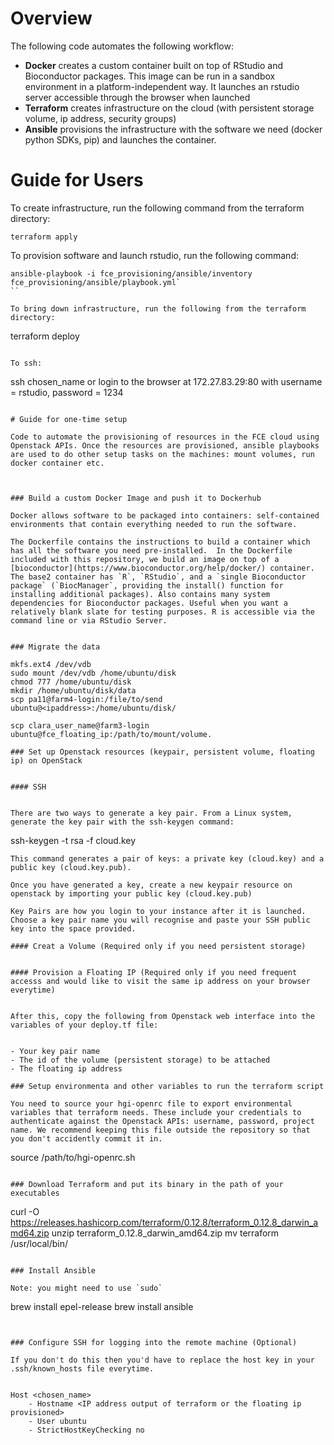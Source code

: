# Overview

The following code automates the following workflow:
- **Docker** creates a custom container built on top of RStudio and Bioconductor packages. This image can be run in a sandbox environment in a platform-independent way. It launches an rstudio server accessible through the browser when launched
- **Terraform** creates infrastructure on the cloud (with persistent storage volume, ip address, security groups)
- **Ansible** provisions the infrastructure with the software we need (docker python SDKs, pip) and launches the container.


# Guide for Users

To create infrastructure, run the following command from the terraform directory:
```
terraform apply
```

To provision software and launch rstudio, run the following command:
```
ansible-playbook -i fce_provisioning/ansible/inventory fce_provisioning/ansible/playbook.yml`
``

To bring down infrastructure, run the following from the terraform directory:
```
terraform deploy
```

To ssh:

```
ssh chosen_name or login to the browser at 172.27.83.29:80 with username = rstudio,  password = 1234
```

# Guide for one-time setup

Code to automate the provisioning of resources in the FCE cloud using Openstack APIs. Once the resources are provisioned, ansible playbooks are used to do other setup tasks on the machines: mount volumes, run docker container etc.



### Build a custom Docker Image and push it to Dockerhub

Docker allows software to be packaged into containers: self-contained environments that contain everything needed to run the software.

The Dockerfile contains the instructions to build a container which has all the software you need pre-installed.  In the Dockerfile included with this repository, we build an image on top of a [bioconductor](https://www.bioconductor.org/help/docker/) container.  The base2 container has `R`, `RStudio`, and a `single Bioconductor package` (`BiocManager`, providing the install() function for installing additional packages). Also contains many system dependencies for Bioconductor packages. Useful when you want a relatively blank slate for testing purposes. R is accessible via the command line or via RStudio Server.


### Migrate the data

mkfs.ext4 /dev/vdb
sudo mount /dev/vdb /home/ubuntu/disk
chmod 777 /home/ubuntu/disk
mkdir /home/ubuntu/disk/data
scp pa11@farm4-login:/file/to/send ubuntu@<ipaddress>:/home/ubuntu/disk/

scp clara_user_name@farm3-login ubuntu@fce_floating_ip:/path/to/mount/volume.  

### Set up Openstack resources (keypair, persistent volume, floating ip) on OpenStack


#### SSH


There are two ways to generate a key pair. From a Linux system, generate the key pair with the ssh-keygen command:

```
ssh-keygen -t rsa -f cloud.key
```
This command generates a pair of keys: a private key (cloud.key) and a public key (cloud.key.pub).

Once you have generated a key, create a new keypair resource on openstack by importing your public key (cloud.key.pub)

Key Pairs are how you login to your instance after it is launched. Choose a key pair name you will recognise and paste your SSH public key into the space provided.

#### Creat a Volume (Required only if you need persistent storage)


#### Provision a Floating IP (Required only if you need frequent accesss and would like to visit the same ip address on your browser everytime)


After this, copy the following from Openstack web interface into the variables of your deploy.tf file:


- Your key pair name
- The id of the volume (persistent storage) to be attached 
- The floating ip address

### Setup environmenta and other variables to run the terraform script

You need to source your hgi-openrc file to export environmental variables that terraform needs. These include your credentials to authenticate against the Openstack APIs: username, password, project name. We recommend keeping this file outside the repository so that you don't accidently commit it in. 

```
source /path/to/hgi-openrc.sh 
```

### Download Terraform and put its binary in the path of your executables 

```
curl -O https://releases.hashicorp.com/terraform/0.12.8/terraform_0.12.8_darwin_amd64.zip
unzip terraform_0.12.8_darwin_amd64.zip
mv terraform /usr/local/bin/

```

### Install Ansible

Note: you might need to use `sudo`

```
brew install epel-release
brew install ansible 

```


### Configure SSH for logging into the remote machine (Optional)

If you don't do this then you'd have to replace the host key in your .ssh/known_hosts file everytime. 


Host <chosen_name> 
	- Hostname <IP address output of terraform or the floating ip provisioned>
	- User ubuntu
	- StrictHostKeyChecking no






